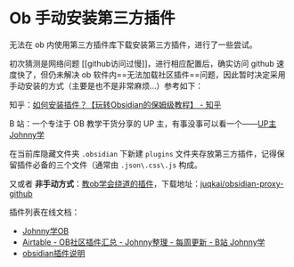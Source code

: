 # Ob 手动安装第三方插件

无法在 ob 内使用第三方插件库下载安装第三方插件，进行了一些尝试。

初次猜测是网络问题 [[github访问过慢]]，进行相应配置后，确实访问 github 速度快了，但仍未解决 ob 软件内==无法加载社区插件==问题，因此暂时决定采用手动安装的方式（主要是也不是非常麻烦…）参考如下：

知乎：[如何安装插件？【玩转Obsidian的保姆级教程】 - 知乎](https://zhuanlan.zhihu.com/p/403001135)

B 站：一个专注于 OB 教学干货分享的 UP 主，有事没事可以看一个——[UP主Johnny学](https://www.bilibili.com/video/BV1Dy4y1375P?spm_id_from=333.999.0.0)

在当前库隐藏文件夹 `.obsidian` 下新建 `plugins` 文件夹存放第三方插件，记得保留插件必备的三个文件（通常由 `.json\.css\.js` 构成。

又或者 **非手动方式**：[教ob学会绕道的插件](https://milinshushe.feishu.cn/docs/doccnCX49h4x5O4gsY4rCmKIBgd)，下载地址：[juqkai/obsidian-proxy-github](https://github.com/juqkai/obsidian-proxy-github)

插件列表在线文档：

- [Johnny学OB](https://ob.pory.app/)
- [Airtable - OB社区插件汇总 - Johnny整理 - 每周更新 - B站 Johnny学](https://airtable.com/shrdmp10Lxmf5Wmgl/tblJqnWpcKURTjysX)
- [obsidian插件说明](https://docs.qq.com/sheet/DUVpCS3ZTTnJrTFpV?scene=cae366bda12e2556a7ab0220tL1To1&tab=BB08J2)
